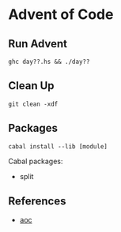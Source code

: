 # Advent of Code

## Run Advent

```
ghc day??.hs && ./day??
```

## Clean Up

```
git clean -xdf
```

## Packages
```
cabal install --lib [module]
```

Cabal packages:
- split

## References

- [aoc](https://adventofcode.com/)
